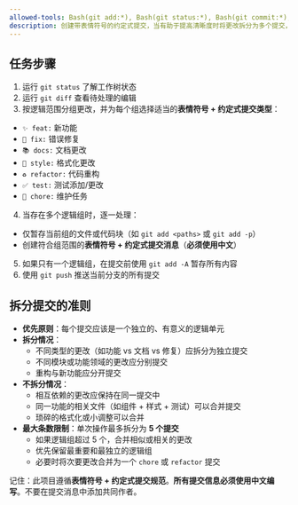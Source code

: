 ```yaml
---
allowed-tools: Bash(git add:*), Bash(git status:*), Bash(git commit:*), Bash(git diff:*), Bash(git push:*)
description: 创建带表情符号的约定式提交，当有助于提高清晰度时将更改拆分为多个提交，并推送到远程仓库。
---
```


## 任务步骤

1. 运行 `git status` 了解工作树状态
2. 运行 `git diff` 查看待处理的编辑
3. 按逻辑范围分组更改，并为每个组选择适当的**表情符号 + 约定式提交类型**：

  - `✨ feat:` 新功能
  - `🐛 fix:` 错误修复
  - `📚 docs:` 文档更改
  - `💄 style:` 格式化更改
  - `♻️ refactor:` 代码重构
  - `✅ test:` 测试添加/更改
  - `🔧 chore:` 维护任务

4. 当存在多个逻辑组时，逐一处理：

  - 仅暂存当前组的文件或代码块（如 `git add <paths>` 或 `git add -p`）
  - 创建符合组范围的**表情符号 + 约定式提交消息**（**必须使用中文**）

5. 如果只有一个逻辑组，在提交前使用 `git add -A` 暂存所有内容
6. 使用 `git push` 推送当前分支的所有提交

## 拆分提交的准则

- **优先原则**：每个提交应该是一个独立的、有意义的逻辑单元
- **拆分情况**：
  - 不同类型的更改（如功能 vs 文档 vs 修复）应拆分为独立提交
  - 不同模块或功能领域的更改应分别提交
  - 重构与新功能应分开提交
- **不拆分情况**：
  - 相互依赖的更改应保持在同一提交中
  - 同一功能的相关文件（如组件 + 样式 + 测试）可以合并提交
  - 琐碎的格式化或小调整可以合并
- **最大条数限制**：单次操作最多拆分为 **5 个提交**
  - 如果逻辑组超过 5 个，合并相似或相关的更改
  - 优先保留最重要和最独立的逻辑组
  - 必要时将次要更改合并为一个 `chore` 或 `refactor` 提交

记住：此项目遵循**表情符号 + 约定式提交规范**。**所有提交信息必须使用中文编写**。不要在提交消息中添加共同作者。
